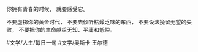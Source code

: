 你拥有青春的时候，
就要感受它。

不要虚掷你的黄金时代，
不要去倾听枯燥乏味的东西，
不要设法挽留无望的失败，
不要把你的生命献给无知、平庸和低俗。

#文学/人生/每日一句  #文学/奥斯卡·王尔德